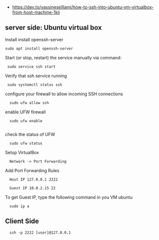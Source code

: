 - https://dev.to/yassineselllami/how-to-ssh-into-ubuntu-vm-virtualbox-from-host-machine-1kii


## server side: Ubuntu virtual box
Install install openssh-server
```
sudo apt install openssh-server
```


Start (or stop, restart) the service manually via command:
```
 sudo service ssh start
```

Verify that ssh service running
```
 sudo systemctl status ssh
```

configure your firewall to allow incoming SSH connections
```
  sudo ufw allow ssh
```

enable UFW firewall
```
  sudo ufw enable
  
```

check the status of UFW
```
  sudo ufw status
```

Setup VirtualBox
```
  Network -> Port Forwarding
```

Add Port Forwarding Rules
```
  Host IP 127.0.0.1 2222 

  Guest IP 10.0.2.15 22
```

To get Guest IP, type the following command in you VM ubuntu
```
  sudo ip a
```


## Client Side
```
  ssh -p 2222 [user]@127.0.0.1
```
